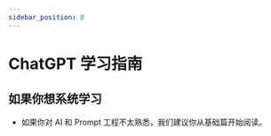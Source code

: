 ```yaml
---
sidebar_position: 0
---
```


#  ChatGPT 学习指南

<head>
  <script defer="defer" src="https://embed.trydyno.com/embedder.js"></script>
  <link href="https://embed.trydyno.com/embedder.css" rel="stylesheet" />
</head>

## 如果你想系统学习

- 如果你对 AI 和 Prompt 工程不太熟悉，我们建议你从基础篇开始阅读。


<br/>